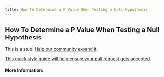 ```yaml
---
title: How To Determine a P Value When Testing a Null Hypothesis
---
```

## How To Determine a P Value When Testing a Null Hypothesis

This is a stub. [Help our community expand it](https://github.com/freecodecamp/guides/tree/master/src/pages/articles/math/how-to-determine-a-p-value-when-testing-a-null-hypothesis/index.md).

[This quick style guide will help ensure your pull request gets accepted](https://github.com/freecodecamp/guides/blob/master/README.md).

<!-- The article goes here, in GitHub-flavored Markdown. Feel free to add YouTube videos, images, and CodePen/JSBin embeds  -->

#### More Information:
<!-- Please add any articles you think might be helpful to read before writing the article -->


